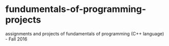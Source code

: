 # fundumentals-of-programming-projects
assignments and projects of fundamentals of programming (C++ language) - Fall 2016
